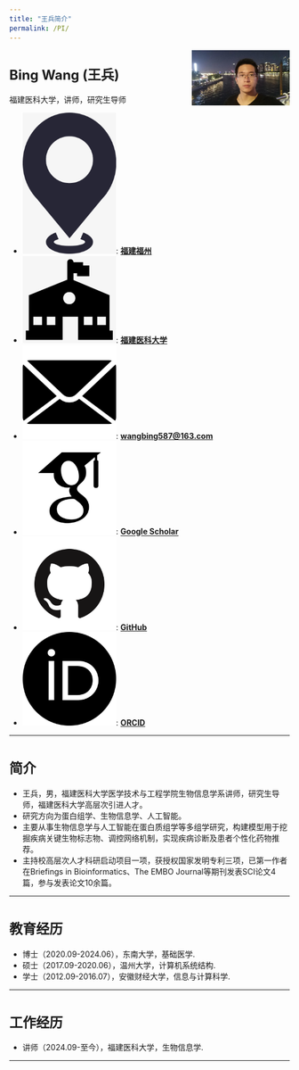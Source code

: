 ```yaml
---
title: "王兵简介"
permalink: /PI/
---
```


<img src="../images/PI/wangbing_guangzhou.jpg" class="img-responsive" width="35%" style="float: right" />

# <font size="5">Bing Wang (王兵)</font>
福建医科大学，讲师，研究生导师
- <img src="../images/logo/location.jpg" class="img-responsive"  width="35%">: **[福建福州](https://j.map.baidu.com/1f/2H)**
- <img src="../images/logo/school.jpg" class="img-responsive"  width="35%">: **[福建医科大学](https://www.fjmu.edu.cn)**
- <img src="../images/logo/email.jpg" class="img-responsive"  width="35%">: **[wangbing587@163.com](mailto:wangbing587@163.com)**
- <img src="../images/logo/google.jpg" class="img-responsive"  width="35%">: **[Google Scholar](https://scholar.google.com/citations?user=V4h6i_cAAAAJ&hl=zh-CN)**
- <img src="../images/logo/github.jpg" class="img-responsive"  width="35%">: **[GitHub](https://github.com/wangbing587)**
- <img src="../images/logo/ORCID.jpg" class="img-responsive"  width="35%">: **[ORCID](https://orcid.org/0000-0003-0684-2789)**
<hr />

# <font size="5">简介</font>
- 王兵，男，福建医科大学医学技术与工程学院生物信息学系讲师，研究生导师，福建医科大学高层次引进人才。
- 研究方向为蛋白组学、生物信息学、人工智能。
- 主要从事生物信息学与人工智能在蛋白质组学等多组学研究，构建模型用于挖掘疾病关键生物标志物、调控网络机制，实现疾病诊断及患者个性化药物推荐。
- 主持校高层次人才科研启动项目一项，获授权国家发明专利三项，已第一作者在Briefings in Bioinformatics、The EMBO Journal等期刊发表SCI论文4篇，参与发表论文10余篇。
<hr />

# <font size="5">教育经历</font>
- 博士（2020.09-2024.06），东南大学，基础医学.
- 硕士（2017.09-2020.06），温州大学，计算机系统结构.
- 学士（2012.09-2016.07），安徽财经大学，信息与计算科学.
<hr />

# <font size="5">工作经历</font>
- 讲师（2024.09-至今），福建医科大学，生物信息学.
<hr />




